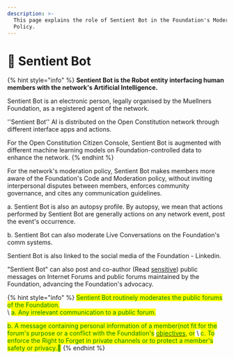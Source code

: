 ```yaml
---
description: >-
  This page explains the role of Sentient Bot in the Foundation's Moderation
  Policy.
---
```


# 🤖 Sentient Bot

{% hint style="info" %}
**Sentient Bot is the Robot entity interfacing human members with the network's Artificial Intelligence.**

Sentient Bot is an electronic person, legally organised by the Muellners Foundation, as a registered agent of the network.&#x20;

''Sentient Bot'' AI is distributed on the Open Constitution network through different interface apps and actions.

For the Open Constitution Citizen Console, Sentient Bot is augmented with different machine learning models on Foundation-controlled data to enhance the network.
{% endhint %}

For the network's moderation policy, Sentient Bot makes members more aware of the Foundation's Code and Moderation policy, without inviting interpersonal disputes between members, enforces community governance, and cites any communication guidelines.

a. Sentient Bot is also an autopsy profile. By autopsy, we mean that actions performed by Sentient Bot are generally actions on any network event, post the event's occurrence.

b. Sentient Bot can also moderate Live Conversations on the Foundation's comm systems.&#x20;



&#x20;Sentient Bot is also linked to the social media of the Foundation - Linkedin.

"Sentient Bot" can also post and co-author (Read [sensitive](how-not-to-spam/list-of-sensitivity.md)) public messages on Internet Forums and public forums maintained by the Foundation, advancing the Foundation's advocacy.

{% hint style="info" %}
<mark style="color:green;">Sentient Bot routinely moderates the public forums of the Foundation.</mark>  \
&#x20;\ <mark style="color:green;">a. Any irrelevant communication to a public forum.</mark>

<mark style="color:green;">b. A message containing personal information of a member(not fit for the forum's purpose or a conflict with the Foundation's</mark> [<mark style="color:green;">objectives</mark>](../../../articles/objectives.md)<mark style="color:green;">, or</mark> \ <mark style="color:green;">c. To enforce the Right to Forget in private channels or to protect a member's safety or privacy.💁</mark>
{% endhint %}



